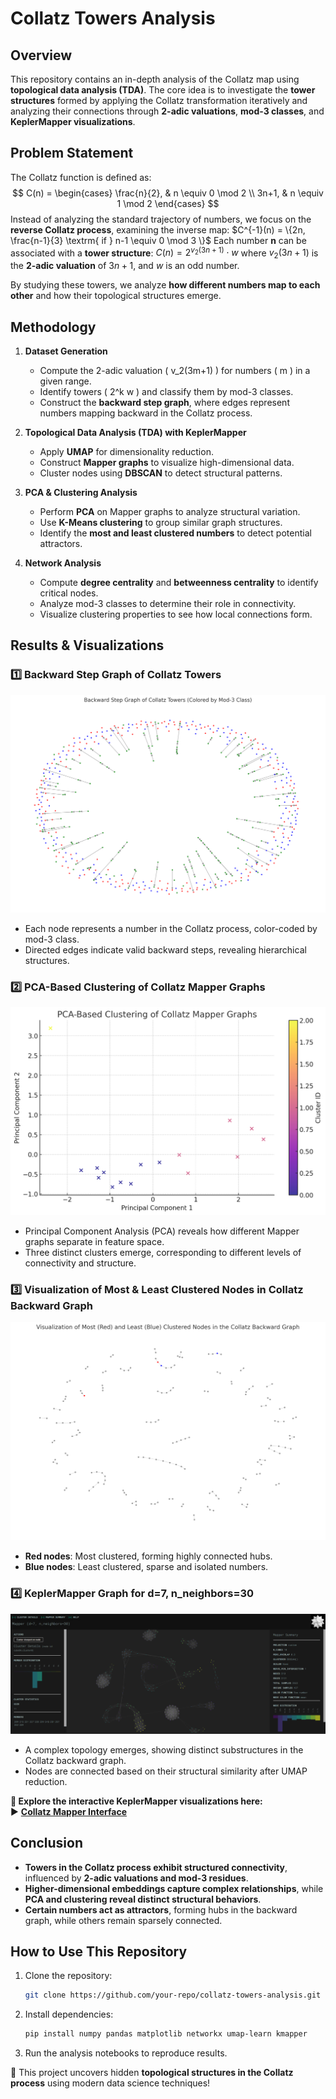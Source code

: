 # Collatz Towers Analysis

## Overview
This repository contains an in-depth analysis of the Collatz map using **topological data analysis (TDA)**. The core idea is to investigate the **tower structures** formed by applying the Collatz transformation iteratively and analyzing their connections through **2-adic valuations**, **mod-3 classes**, and **KeplerMapper visualizations**.

## Problem Statement
The Collatz function is defined as:
$$
C(n) = \begin{cases}
    \frac{n}{2}, & n \equiv 0 \mod 2 \\
    3n+1, & n \equiv 1 \mod 2
\end{cases}
$$
Instead of analyzing the standard trajectory of numbers, we focus on the **reverse Collatz process**, examining the inverse map:
$C^{-1}(n) = \{2n, \frac{n-1}{3} \textrm{ if } n-1 \equiv 0 \mod 3 \}$
Each number **n** can be associated with a **tower structure**:
$C(n) = 2^{v_2(3n+1)} \cdot w$
where $v_2(3n+1)$ is the **2-adic valuation** of $3n+1$, and $w$ is an odd number.

By studying these towers, we analyze **how different numbers map to each other** and how their topological structures emerge.

## Methodology
1. **Dataset Generation**
   - Compute the 2-adic valuation \( v_2(3m+1) \) for numbers \( m \) in a given range.
   - Identify towers \( 2^k w \) and classify them by mod-3 classes.
   - Construct the **backward step graph**, where edges represent numbers mapping backward in the Collatz process.

2. **Topological Data Analysis (TDA) with KeplerMapper**
   - Apply **UMAP** for dimensionality reduction.
   - Construct **Mapper graphs** to visualize high-dimensional data.
   - Cluster nodes using **DBSCAN** to detect structural patterns.

3. **PCA & Clustering Analysis**
   - Perform **PCA** on Mapper graphs to analyze structural variation.
   - Use **K-Means clustering** to group similar graph structures.
   - Identify the **most and least clustered numbers** to detect potential attractors.

4. **Network Analysis**
   - Compute **degree centrality** and **betweenness centrality** to identify critical nodes.
   - Analyze mod-3 classes to determine their role in connectivity.
   - Visualize clustering properties to see how local connections form.

## Results & Visualizations
### **1️⃣ Backward Step Graph of Collatz Towers**
![Backward Step Graph](output22.png)
- Each node represents a number in the Collatz process, color-coded by mod-3 class.
- Directed edges indicate valid backward steps, revealing hierarchical structures.

### **2️⃣ PCA-Based Clustering of Collatz Mapper Graphs**
![PCA Clustering](output24.png)
- Principal Component Analysis (PCA) reveals how different Mapper graphs separate in feature space.
- Three distinct clusters emerge, corresponding to different levels of connectivity and structure.

### **3️⃣ Visualization of Most & Least Clustered Nodes in Collatz Backward Graph**
![Clustered Nodes](output25.png)
- **Red nodes**: Most clustered, forming highly connected hubs.
- **Blue nodes**: Least clustered, sparse and isolated numbers.

### **4️⃣ KeplerMapper Graph for d=7, n_neighbors=30**
![Mapper Graph](image.png)
- A complex topology emerges, showing distinct substructures in the Collatz backward graph.
- Nodes are connected based on their structural similarity after UMAP reduction.

**📌 Explore the interactive KeplerMapper visualizations here:**  
   ▶️ **[Collatz Mapper Interface](mapper_outputs/index.html)**

## Conclusion
- **Towers in the Collatz process exhibit structured connectivity**, influenced by **2-adic valuations and mod-3 residues**.
- **Higher-dimensional embeddings capture complex relationships**, while **PCA and clustering reveal distinct structural behaviors**.
- **Certain numbers act as attractors**, forming hubs in the backward graph, while others remain sparsely connected.

## How to Use This Repository
1. Clone the repository:
   ```bash
   git clone https://github.com/your-repo/collatz-towers-analysis.git
   ```
2. Install dependencies:
   ```bash
   pip install numpy pandas matplotlib networkx umap-learn kmapper
   ```
3. Run the analysis notebooks to reproduce results.

🚀 This project uncovers hidden **topological structures in the Collatz process** using modern data science techniques!

